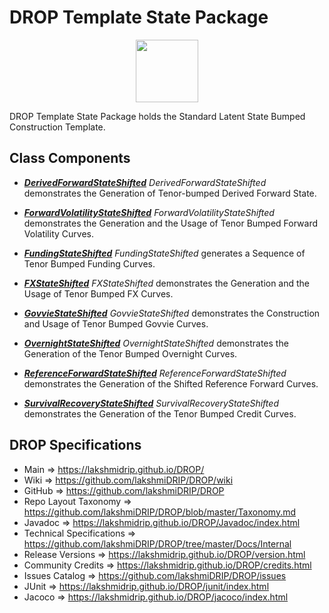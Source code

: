 # DROP Template State Package

<p align="center"><img src="https://github.com/lakshmiDRIP/DROP/blob/master/DRIP_Logo.gif?raw=true" width="100"></p>

DROP Template State Package holds the Standard Latent State Bumped Construction Template.


## Class Components

 * [***DerivedForwardStateShifted***](https://github.com/lakshmiDRIP/DROP/tree/master/src/main/java/org/drip/template/statebump/DerivedForwardStateShifted.java)
 <i>DerivedForwardStateShifted</i> demonstrates the Generation of Tenor-bumped Derived Forward State.

 * [***ForwardVolatilityStateShifted***](https://github.com/lakshmiDRIP/DROP/tree/master/src/main/java/org/drip/template/statebump/ForwardVolatilityStateShifted.java)
 <i>ForwardVolatilityStateShifted</i> demonstrates the Generation and the Usage of Tenor Bumped Forward
 Volatility Curves.

 * [***FundingStateShifted***](https://github.com/lakshmiDRIP/DROP/tree/master/src/main/java/org/drip/template/statebump/FundingStateShifted.java)
 <i>FundingStateShifted</i> generates a Sequence of Tenor Bumped Funding Curves.

 * [***FXStateShifted***](https://github.com/lakshmiDRIP/DROP/tree/master/src/main/java/org/drip/template/statebump/FXStateShifted.java)
 <i>FXStateShifted</i> demonstrates the Generation and the Usage of Tenor Bumped FX Curves.

 * [***GovvieStateShifted***](https://github.com/lakshmiDRIP/DROP/tree/master/src/main/java/org/drip/template/statebump/GovvieStateShifted.java)
 <i>GovvieStateShifted</i> demonstrates the Construction and Usage of Tenor Bumped Govvie Curves.

 * [***OvernightStateShifted***](https://github.com/lakshmiDRIP/DROP/tree/master/src/main/java/org/drip/template/statebump/OvernightStateShifted.java)
 <i>OvernightStateShifted</i> demonstrates the Generation of the Tenor Bumped Overnight Curves.

 * [***ReferenceForwardStateShifted***](https://github.com/lakshmiDRIP/DROP/tree/master/src/main/java/org/drip/template/statebump/ReferenceForwardStateShifted.java)
 <i>ReferenceForwardStateShifted</i> demonstrates the Generation of the Shifted Reference Forward Curves.

 * [***SurvivalRecoveryStateShifted***](https://github.com/lakshmiDRIP/DROP/tree/master/src/main/java/org/drip/template/statebump/SurvivalRecoveryStateShifted.java)
 <i>SurvivalRecoveryStateShifted</i> demonstrates the Generation of the Tenor Bumped Credit Curves.


## DROP Specifications

 * Main                     => https://lakshmidrip.github.io/DROP/
 * Wiki                     => https://github.com/lakshmiDRIP/DROP/wiki
 * GitHub                   => https://github.com/lakshmiDRIP/DROP
 * Repo Layout Taxonomy     => https://github.com/lakshmiDRIP/DROP/blob/master/Taxonomy.md
 * Javadoc                  => https://lakshmidrip.github.io/DROP/Javadoc/index.html
 * Technical Specifications => https://github.com/lakshmiDRIP/DROP/tree/master/Docs/Internal
 * Release Versions         => https://lakshmidrip.github.io/DROP/version.html
 * Community Credits        => https://lakshmidrip.github.io/DROP/credits.html
 * Issues Catalog           => https://github.com/lakshmiDRIP/DROP/issues
 * JUnit                    => https://lakshmidrip.github.io/DROP/junit/index.html
 * Jacoco                   => https://lakshmidrip.github.io/DROP/jacoco/index.html
